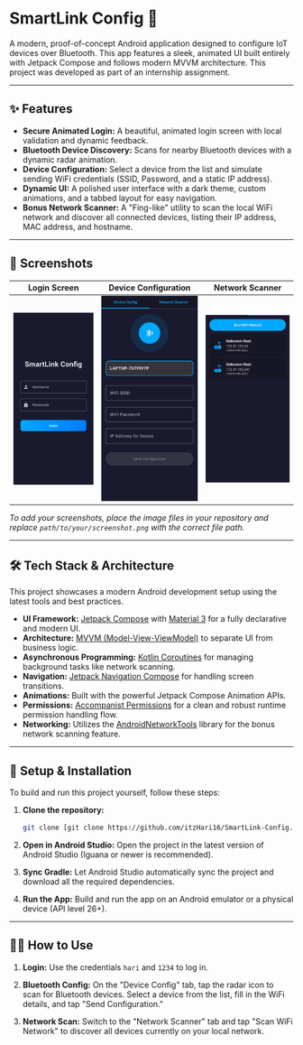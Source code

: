 ﻿# SmartLink Config 📡

A modern, proof-of-concept Android application designed to configure IoT devices over Bluetooth. This app features a sleek, animated UI built entirely with Jetpack Compose and follows modern MVVM architecture. This project was developed as part of an internship assignment.

---
## ✨ Features

- **Secure Animated Login:** A beautiful, animated login screen with local validation and dynamic feedback.
- **Bluetooth Device Discovery:** Scans for nearby Bluetooth devices with a dynamic radar animation.
- **Device Configuration:** Select a device from the list and simulate sending WiFi credentials (SSID, Password, and a static IP address).
- **Dynamic UI:** A polished user interface with a dark theme, custom animations, and a tabbed layout for easy navigation.
- **Bonus Network Scanner:** A "Fing-like" utility to scan the local WiFi network and discover all connected devices, listing their IP address, MAC address, and hostname.

---
## 📸 Screenshots

| Login Screen                                   | Device Configuration                              | Network Scanner                                  |
| ---------------------------------------------- | --------------------------------------------------| ------------------------------------------------ |
| <img src="login.png?raw=true" width="300">     |  <img src="config.png?raw=true" width="300">      | <img src="networkscan.png?raw=true" width="300"> |

*To add your screenshots, place the image files in your repository and replace `path/to/your/screenshot.png` with the correct file path.*

---
## 🛠️ Tech Stack & Architecture

This project showcases a modern Android development setup using the latest tools and best practices.

- **UI Framework:** [Jetpack Compose](https://developer.android.com/jetpack/compose) with [Material 3](https://m3.material.io/) for a fully declarative and modern UI.
- **Architecture:** [MVVM (Model-View-ViewModel)](https://developer.android.com/jetpack/guide) to separate UI from business logic.
- **Asynchronous Programming:** [Kotlin Coroutines](https://kotlinlang.org/docs/coroutines-overview.html) for managing background tasks like network scanning.
- **Navigation:** [Jetpack Navigation Compose](https://developer.android.com/jetpack/compose/navigation) for handling screen transitions.
- **Animations:** Built with the powerful Jetpack Compose Animation APIs.
- **Permissions:** [Accompanist Permissions](https://google.github.io/accompanist/permissions/) for a clean and robust runtime permission handling flow.
- **Networking:** Utilizes the [AndroidNetworkTools](https://github.com/stealthcopter/AndroidNetworkTools) library for the bonus network scanning feature.

---
## 🚀 Setup & Installation

To build and run this project yourself, follow these steps:

1.  **Clone the repository:**
    ```bash
    git clone [git clone https://github.com/itzHari16/SmartLink-Config.git](git clone https://github.com/itzHari16/SmartLink-Config.git)
    ```
2.  **Open in Android Studio:**
    Open the project in the latest version of Android Studio (Iguana or newer is recommended).

3.  **Sync Gradle:**
    Let Android Studio automatically sync the project and download all the required dependencies.

4.  **Run the App:**
    Build and run the app on an Android emulator or a physical device (API level 26+).

---
## 🧑‍💻 How to Use

1.  **Login:** Use the credentials `hari` and `1234` to log in.
2.  **Bluetooth Config:** On the "Device Config" tab, tap the radar icon to scan for Bluetooth devices. Select a device from the list, fill in the WiFi details, and tap "Send Configuration."

3.  **Network Scan:** Switch to the "Network Scanner" tab and tap "Scan WiFi Network" to discover all devices currently on your local network.




